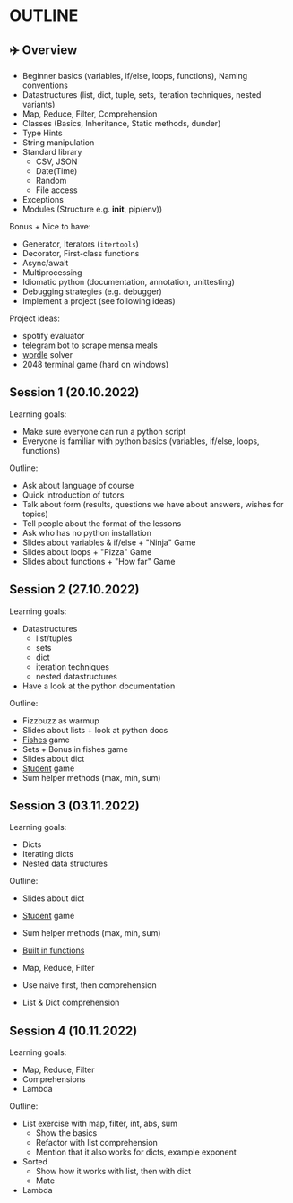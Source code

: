 # OUTLINE

## ✈️ Overview

- Beginner basics (variables, if/else, loops, functions), Naming conventions
- Datastructures (list, dict, tuple, sets, iteration techniques, nested variants)
- Map, Reduce, Filter, Comprehension
- Classes (Basics, Inheritance, Static methods, dunder)
- Type Hints
- String manipulation
- Standard library
  - CSV, JSON
  - Date(Time)
  - Random
  - File access
- Exceptions
- Modules (Structure e.g. **init**, pip(env))

Bonus + Nice to have:

- Generator, Iterators (`itertools`)
- Decorator, First-class functions
- Async/await
- Multiprocessing
- Idiomatic python (documentation, annotation, unittesting)
- Debugging strategies (e.g. debugger)
- Implement a project (see following ideas)

Project ideas:

- spotify evaluator
- telegram bot to scrape mensa meals
- [wordle](https://www.nytimes.com/games/wordle/index.html) solver
- 2048 terminal game (hard on windows)

## Session 1 (20.10.2022)

Learning goals:

- Make sure everyone can run a python script
- Everyone is familiar with python basics (variables, if/else, loops, functions)

Outline:

- Ask about language of course
- Quick introduction of tutors
- Talk about form (results, questions we have about answers, wishes for topics)
- Tell people about the format of the lessons
- Ask who has no python installation
- Slides about variables & if/else + "Ninja" Game
- Slides about loops + "Pizza" Game
- Slides about functions + "How far" Game

## Session 2 (27.10.2022)

Learning goals:

- Datastructures
  - list/tuples
  - sets
  - dict
  - iteration techniques
  - nested datastructures
- Have a look at the python documentation

Outline:

- Fizzbuzz as warmup
- Slides about lists + look at python docs
- [Fishes](games/lanternfish.py) game
- Sets + Bonus in fishes game
- Slides about dict
- [Student](games/students.py) game
- Sum helper methods (max, min, sum)

## Session 3 (03.11.2022)

Learning goals:

- Dicts
- Iterating dicts
- Nested data structures

Outline:

- Slides about dict
- [Student](games/students.py) game
- Sum helper methods (max, min, sum)
- [Built in functions](https://docs.python.org/3/library/functions.html#built-in-functions)

- Map, Reduce, Filter
- Use naive first, then comprehension
- List & Dict comprehension

## Session 4 (10.11.2022)

Learning goals:

- Map, Reduce, Filter
- Comprehensions
- Lambda

Outline:

- List exercise with map, filter, int, abs, sum
  - Show the basics
  - Refactor with list comprehension
  - Mention that it also works for dicts, example exponent
- Sorted
  - Show how it works with list, then with dict
  - Mate
- Lambda
